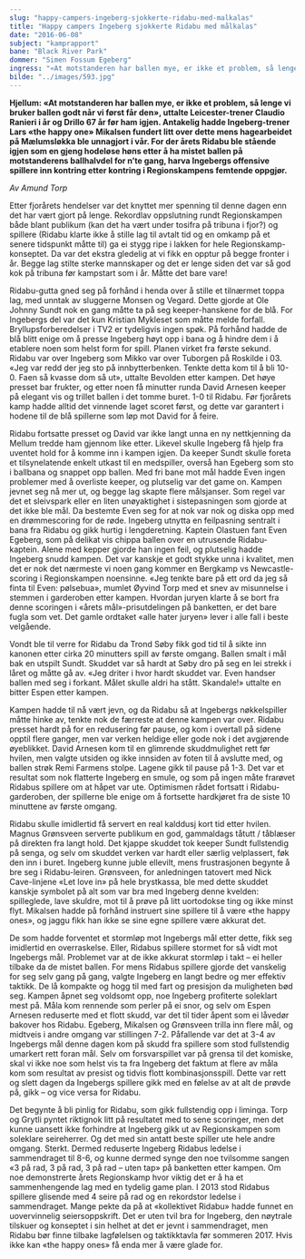 ```yaml
---
slug: "happy-campers-ingeberg-sjokkerte-ridabu-med-malkalas"
title: "Happy campers Ingeberg sjokkerte Ridabu med målkalas"
date: "2016-06-08"
subject: "kamprapport"
bane: "Black River Park"
dommer: "Simen Fossum Egeberg"
ingress: "«At motstanderen har ballen mye, er ikke et problem, så lenge vi bruker ballen godt når vi først får den», uttalte Leicester-trener Claudio Ranieri i år og Drillo 67 år før ham igjen. Antakelig hadde Ingeberg-trener Lars «the happy one» Mikalsen fundert litt over dette mens hagearbeidet på Mælumsløkka ble unnagjort i vår. For der årets Ridabu ble stående igjen som en gjeng hodeløse høns etter å ha mistet ballen på motstanderens ballhalvdel for n’te gang, harva Ingebergs offensive spillere inn kontring etter kontring i Regionskampens femtende oppgjør."
bilde: "../images/593.jpg"
---
```


**Hjellum: «At motstanderen har ballen mye, er ikke et problem, så lenge vi bruker ballen godt når vi først får den», uttalte Leicester-trener Claudio Ranieri i år og Drillo 67 år før ham igjen. Antakelig hadde Ingeberg-trener Lars «the happy one» Mikalsen fundert litt over dette mens hagearbeidet på Mælumsløkka ble unnagjort i vår. For der årets Ridabu ble stående igjen som en gjeng hodeløse høns etter å ha mistet ballen på motstanderens ballhalvdel for n’te gang, harva Ingebergs offensive spillere inn kontring etter kontring i Regionskampens femtende oppgjør.**

*Av Amund Torp*

Etter fjorårets hendelser var det knyttet mer spenning til denne dagen enn det har vært gjort på lenge. Rekordlav oppslutning rundt Regionskampen både blant publikum (kan det ha vært under tosifra på tribuna i fjor?) og spillere (Ridabu klarte ikke å stille lag til avtalt tid og en omkamp på et senere tidspunkt måtte til) ga ei stygg ripe i lakken for hele Regionskamp-konseptet. Da var det ekstra gledelig at vi fikk en opptur på begge fronter i år. Begge lag stilte sterke mannskaper og det er lenge siden det var så god kok på tribuna før kampstart som i år. Måtte det bare vare!

Ridabu-gutta gned seg på forhånd i henda over å stille et tilnærmet toppa lag, med unntak av sluggerne Monsen og Vegard. Dette gjorde at Ole Johnny Sundt nok en gang måtte ta på seg keeper-hanskene for de blå. For Ingebergs del var det kun Kristian Mykleset som måtte melde forfall. Bryllupsforberedelser i TV2 er tydeligvis ingen spøk. På forhånd hadde de blå blitt enige om å presse Ingeberg høyt opp i bana og å hindre dem i å etablere noen som helst form for spill. Planen virket fra første sekund. Ridabu var over Ingeberg som Mikko var over Tuborgen på Roskilde i 03. «Jeg var redd der jeg sto på innbytterbenken. Tenkte detta kom til å bli 10-0. Faen så kvasse dom så ut», uttalte Bevolden etter kampen. Det høye presset bar frukter, og etter noen få minutter runda David Arnesen keeper på elegant vis og trillet ballen i det tomme buret. 1-0 til Ridabu. Før fjorårets kamp hadde alltid det vinnende laget scoret først, og dette var garantert i hodene til de blå spillerne som løp mot David for å feire.

Ridabu fortsatte presset og David var ikke langt unna en ny nettkjenning da Mellum tredde ham gjennom like etter. Likevel skulle Ingeberg få hjelp fra uventet hold for å komme inn i kampen igjen. Da keeper Sundt skulle foreta et tilsynelatende enkelt utkast til en medspiller, overså han Egeberg som sto i ballbana og snappet opp ballen. Med fri bane mot mål hadde Even ingen problemer med å overliste keeper, og plutselig var det game on. Kampen jevnet seg nå mer ut, og begge lag skapte flere målsjanser. Som regel var det et sleivspark eller en liten unøyaktighet i sistepasningen som gjorde at det ikke ble mål. Da bestemte Even seg for at nok var nok og diska opp med en drømmescoring for de røde. Ingeberg utnytta en feilpasning sentralt i bana fra Ridabu og gikk hurtig i lengderetning. Kaptein Olastuen fant Even Egeberg, som på delikat vis chippa ballen over en utrusende Ridabu-kaptein. Alene med kepper gjorde han ingen feil, og plutselig hadde Ingeberg snudd kampen. Det var kanskje et godt stykke unna i kvalitet, men det er nok det nærmeste vi noen gang kommer en Bergkamp vs Newcastle-scoring i Regionskampen noensinne. «Jeg tenkte bare på ett ord da jeg så finta til Even: pølsebua», mumlet Øyvind Torp med et snev av misunnelse i stemmen i garderoben etter kampen. Hvordan juryen klarte å se bort fra denne scoringen i «årets mål»-prisutdelingen på banketten, er det bare fugla som vet. Det gamle ordtaket «alle hater juryen» lever i alle fall i beste velgående.

Vondt ble til verre for Ridabu da Trond Søby fikk god tid til å sikte inn kanonen etter cirka 20 minutters spill av første omgang. Ballen smalt i mål bak en utspilt Sundt. Skuddet var så hardt at Søby dro på seg en lei strekk i låret og måtte gå av. «Jeg driter i hvor hardt skuddet var. Even handser ballen med seg i forkant. Målet skulle aldri ha stått. Skandale!» uttalte en bitter Espen etter kampen.

Kampen hadde til nå vært jevn, og da Ridabu så at Ingebergs nøkkelspiller måtte hinke av, tenkte nok de færreste at denne kampen var over. Ridabu presset hardt på for en redusering før pause, og kom i overtall på sidene opptil flere ganger, men var verken heldige eller gode nok i det avgjørende øyeblikket. David Arnesen kom til en glimrende skuddmulighet rett før hvilen, men valgte utsiden og ikke innsiden av foten til å avslutte med, og ballen strøk Remi Farmens stolpe. Lagene gikk til pause på 1-3. Det var et resultat som nok flatterte Ingeberg en smule, og som på ingen måte frarøvet Ridabus spillere om at håpet var ute. Optimismen rådet fortsatt i Ridabu-garderoben, der spillerne ble enige om å fortsette hardkjøret fra de siste 10 minuttene av første omgang.

Ridabu skulle imidlertid få servert en real kalddusj kort tid etter hvilen. Magnus Grønsveen serverte publikum en god, gammaldags tåtutt / tåblæser på direkten fra langt hold. Det kjappe skuddet tok keeper Sundt fullstendig på senga, og selv om skuddet verken var hardt eller særlig velplassert, føk den inn i buret. Ingeberg kunne juble ellevilt, mens frustrasjonen begynte å bre seg i Ridabu-leiren. Grønsveen, for anledningen tatovert med Nick Cave-linjene «Let love in» på hele brystkassa, ble med dette skuddet kanskje symbolet på alt som var bra med Ingeberg denne kvelden: spilleglede, lave skuldre, mot til å prøve på litt uortodokse ting og ikke minst flyt. Mikalsen hadde på forhånd instruert sine spillere til å være «the happy ones», og jaggu fikk han ikke se sine egne spillere være akkurat det.

De som hadde forventet et stormløp mot Ingebergs mål etter dette, fikk seg imidlertid en overraskelse. Eller, Ridabus spillere stormet for så vidt mot Ingebergs mål. Problemet var at de ikke akkurat stormløp i takt – ei heller tilbake da de mistet ballen. For mens Ridabus spillere gjorde det vanskelig for seg selv gang på gang, valgte Ingeberg en langt bedre og mer effektiv taktikk. De lå kompakte og hogg til med fart og presisjon da muligheten bød seg. Kampen åpnet seg voldsomt opp, noe Ingeberg profiterte soleklart mest på. Måla kom rennende som perler på ei snor, og selv om Espen Arnesen reduserte med et flott skudd, var det til tider åpent som ei låvedør bakover hos Ridabu. Egeberg, Mikalsen og Grønsveen trilla inn flere mål, og midtveis i andre omgang var stillingen 7-2. Påfallende var det at 3-4 av Ingebergs mål denne dagen kom på skudd fra spillere som stod fullstendig umarkert rett foran mål. Selv om forsvarspillet var på grensa til det komiske, skal vi ikke noe som helst vis ta fra Ingeberg det faktum at flere av måla kom som resultat av presist og tidvis flott kombinasjonsspill. Dette var rett og slett dagen da Ingebergs spillere gikk med en følelse av at alt de prøvde på, gikk – og vice versa for Ridabu.

Det begynte å bli pinlig for Ridabu, som gikk fullstendig opp i liminga. Torp og Grytli pyntet riktignok litt på resultatet med to sene scoringer, men det kunne uansett ikke forhindre at Ingeberg gikk ut av Regionskampen som soleklare seireherrer. Og det med sin antatt beste spiller ute hele andre omgang. Sterkt. Dermed reduserte Ingeberg Ridabus ledelse i sammendraget til 8-6, og kunne dermed synge den noe tvilsomme sangen «3 på rad, 3 på rad, 3 på rad – uten tap» på banketten etter kampen. Om noe demonstrerte årets Regionskamp hvor viktig det er å ha et sammenhengende lag med en tydelig game plan. I 2013 stod Ridabus spillere glisende med 4 seire på rad og en rekordstor ledelse i sammendraget. Mange pekte da på at «kollektivet Ridabu» hadde funnet en uovervinnelig seiersoppskrift. Det er uten tvil bra for Ingeberg, den nøytrale tilskuer og konseptet i sin helhet at det er jevnt i sammendraget, men Ridabu bør finne tilbake lagfølelsen og taktikktavla før sommeren 2017. Hvis ikke kan «the happy ones» få enda mer å være glade for.